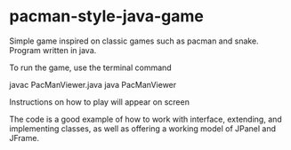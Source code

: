# pacman-style-java-game
Simple game inspired on classic games such as pacman and snake. Program written in java.

To run the game, use the terminal command

javac PacManViewer.java
java PacManViewer

Instructions on how to play will appear on screen

The code is a good example of how to work with interface, extending, and implementing classes, as well as offering a working model of JPanel and JFrame.
